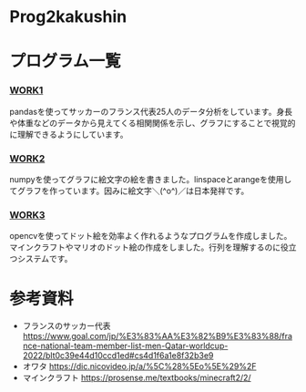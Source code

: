 # Prog2kakushin

# プログラム一覧
### [WORK1]
[WORK1]: https://github.com/Ksawaito/Prog2kakushin/blob/main/work1.ipynb 
pandasを使ってサッカーのフランス代表25人のデータ分析をしています。身長や体重などのデータから見えてくる相関関係を示し、グラフにすることで視覚的に理解できるようにしています。
### [WORK2]
[WORK2]: https://github.com/Ksawaito/Prog2kakushin/blob/main/work2.ipynb
numpyを使ってグラフに絵文字の絵を書きました。linspaceとarangeを使用してグラフを作っています。因みに絵文字＼(^o^)／は日本発祥です。
### [WORK3]
[WORK3]: https://github.com/Ksawaito/Prog2kakushin/blob/main/work3.ipynb
opencvを使ってドット絵を効率よく作れるようなプログラムを作成しました。マインクラフトやマリオのドット絵の作成をしました。行列を理解するのに役立つシステムです。

# 参考資料
- フランスのサッカー代表 https://www.goal.com/jp/%E3%83%AA%E3%82%B9%E3%83%88/france-national-team-member-list-men-Qatar-worldcup-2022/blt0c39e44d10ccd1ed#cs4d1f6a1e8f32b3e9
- オワタ https://dic.nicovideo.jp/a/%5C%28%5Eo%5E%29%2F
- マインクラフト https://prosense.me/textbooks/minecraft2/2/
